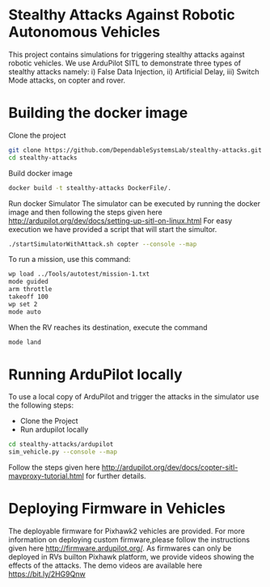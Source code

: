 # Stealthy Attacks Against Robotic Autonomous Vehicles
This project contains simulations for triggering stealthy attacks against robotic vehicles. We use ArduPilot SITL to demonstrate three types of stealthy attacks namely: i) False Data Injection, ii) Artificial Delay, iii) Switch Mode attacks, on copter and rover.

# Building the docker image
Clone the project
```bash
git clone https://github.com/DependableSystemsLab/stealthy-attacks.git
cd stealthy-attacks
```
Build docker image
```bash
docker build -t stealthy-attacks DockerFile/.
```
Run docker Simulator
The simulator can be executed by running the docker image and then following the steps given here http://ardupilot.org/dev/docs/setting-up-sitl-on-linux.html 
For easy execution we have provided a script that will start the simultor. 
```bash
./startSimulatorWithAttack.sh copter --console --map
```
To run a mission, use this command:
```bash
wp load ../Tools/autotest/mission-1.txt
mode guided
arm throttle
takeoff 100
wp set 2
mode auto
```
When the RV reaches its destination, execute the command
```bash
mode land
```

# Running ArduPilot locally
To use a local copy of ArduPilot and trigger the attacks in the simulator use the following steps:
* Clone the Project
* Run ardupilot locally
```bash
cd stealthy-attacks/ardupilot
sim_vehicle.py --console --map
```
Follow the steps given here http://ardupilot.org/dev/docs/copter-sitl-mavproxy-tutorial.html for further details. 

# Deploying Firmware in Vehicles
The deployable firmware for Pixhawk2 vehicles are provided. For more information on deploying custom firmware,please follow the instructions given here http://firmware.ardupilot.org/. As firmwares can only be deployed in RVs builton Pixhawk platform, we provide videos showing the effects of the attacks. The demo videos are available here https://bit.ly/2HG9Qnw



